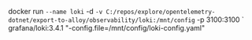 docker run `
    --name loki `
    -d `
    -v C:/repos/explore/opentelemetry-dotnet/export-to-alloy/observability/loki:/mnt/config `
    -p 3100:3100 `
    grafana/loki:3.4.1 "-config.file=/mnt/config/loki-config.yaml"